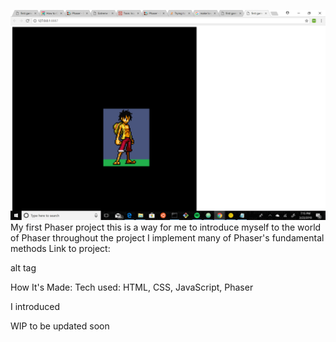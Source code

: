 ![phaser_Practice](public/screenshot.png)
My first Phaser project
this is a way for me to introduce myself to the world of Phaser throughout the project I implement many of Phaser's fundamental methods
Link to project:

alt tag

How It's Made:
Tech used: HTML, CSS, JavaScript, Phaser

I introduced

WIP to be updated soon

